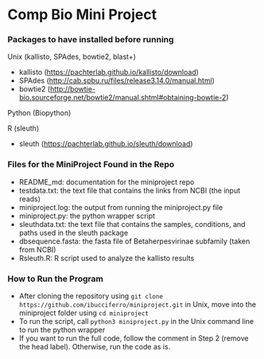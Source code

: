# Comp Bio Mini Project


### Packages to have installed before running
Unix (kallisto, SPAdes, bowtie2, blast+)
- kallisto (https://pachterlab.github.io/kallisto/download)
- SPAdes (http://cab.spbu.ru/files/release3.14.0/manual.html)
- bowtie2 (http://bowtie-bio.sourceforge.net/bowtie2/manual.shtml#obtaining-bowtie-2)

Python (Biopython)

R (sleuth)
- sleuth (https://pachterlab.github.io/sleuth/download)

### Files for the MiniProject Found in the Repo
- README_md: documentation for the miniproject repo
- testdata.txt: the text file that contains the links from NCBI (the input reads)
- miniproject.log: the output from running the miniproject.py file
- miniproject.py: the python wrapper script 
- sleuthdata.txt: the text file that contains the samples, conditions, and paths used in the sleuth package
- dbsequence.fasta: the fasta file of Betaherpesvirinae subfamily (taken from NCBI)
- Rsleuth.R: R script used to analyze the kallisto results

### How to Run the Program
- After cloning the repository using ```git clone https://github.com/ibucciferro/miniproject.git``` in Unix, move into the miniproject folder using ```cd miniproject```
- To run the script, call ```python3 miniproject.py``` in the Unix command line to run the python wrapper 
- If you want to run the full code, follow the comment in Step 2 (remove the head label). Otherwise, run the code as is.

